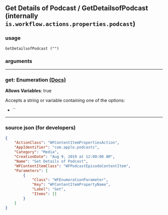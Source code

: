 
## Get Details of Podcast / GetDetailsofPodcast (internally `is.workflow.actions.properties.podcast`)



### usage
```
GetDetailsofPodcast ("")
```

### arguments

---

### get: Enumeration [(Docs)](https://pfgithub.github.io/shortcutslang/gettingstarted#enum-select-field)
**Allows Variables**: true



Accepts a string 
or variable
containing one of the options:

- ``

---

### source json (for developers)

```json
{
	"ActionClass": "WFContentItemPropertiesAction",
	"AppIdentifier": "com.apple.podcasts",
	"Category": "Media",
	"CreationDate": "Aug 9, 2019 at 12:00:00 AM",
	"Name": "Get Details of Podcast",
	"WFContentItemClass": "WFPodcastEpisodeContentItem",
	"Parameters": [
		{
			"Class": "WFEnumerationParameter",
			"Key": "WFContentItemPropertyName",
			"Label": "Get",
			"Items": []
		}
	]
}
```
